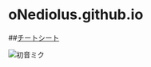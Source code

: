 # oNediolus.github.io
##[チートシート](https://qiita.com/Qiita/items/c686397e4a0f4f11683d)

![初音ミク](https://files.slack.com/files-pri/T01UUTYEL9Y-F047TUNAM4L/img_5870.png)

